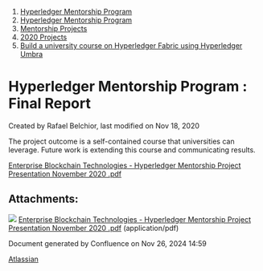 1. [Hyperledger Mentorship Program](index.html)
2. [Hyperledger Mentorship Program](Hyperledger-Mentorship-Program_21954571.html)
3. [Mentorship Projects](Mentorship-Projects_21954604.html)
4. [2020 Projects](2020-Projects_21963347.html)
5. [Build a university course on Hyperledger Fabric using Hyperledger Umbra](Build-a-university-course-on-Hyperledger-Fabric-using-Hyperledger-Umbra_21954690.html)

# Hyperledger Mentorship Program : Final Report

Created by Rafael Belchior, last modified on Nov 18, 2020

The project outcome is a self-contained course that universities can leverage. Future work is extending this course and communicating results. 

[Enterprise Blockchain Technologies - Hyperledger Mentorship Project Presentation November 2020 .pdf](attachments/21956472/21964150.pdf)

## Attachments:

![](images/icons/bullet_blue.gif) [Enterprise Blockchain Technologies - Hyperledger Mentorship Project Presentation November 2020 .pdf](attachments/21956472/21964150.pdf) (application/pdf)

Document generated by Confluence on Nov 26, 2024 14:59

[Atlassian](http://www.atlassian.com/)

